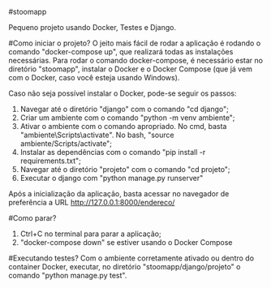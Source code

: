 #stoomapp

Pequeno projeto usando Docker, Testes e Django.

#Como iniciar o projeto?
O jeito mais fácil de rodar a aplicação é rodando o comando "docker-compose up", que realizará todas as instalações necessárias.
Para rodar o comando docker-compose, é necessário estar no diretório "stoomapp", instalar o Docker e o Docker Compose (que já vem com o Docker, caso você esteja usando Windows).

Caso não seja possível instalar o Docker, pode-se seguir os passos:
1. Navegar até o diretório "django" com o comando "cd django";
2. Criar um ambiente com o comando "python -m venv ambiente";
3. Ativar o ambiente com o comando apropriado. No cmd, basta "ambiente\Scripts\activate". No bash, "source ambiente/Scripts/activate";
4. Instalar as dependências com o comando "pip install -r requirements.txt";
5. Navegar até o diretório "projeto" com o comando "cd projeto";
5. Executar o django com "python manage.py runserver"

Após a inicialização da aplicação, basta acessar no navegador de preferência a URL http://127.0.0.1:8000/endereco/

#Como parar?
1. Ctrl+C no terminal para parar a aplicação;
2. "docker-compose down" se estiver usando o Docker Compose

#Executando testes?
Com o ambiente corretamente ativado ou dentro do container Docker, executar, no diretório "stoomapp/django/projeto" o comando "python manage.py test".